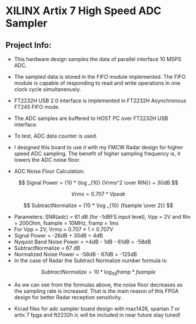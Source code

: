 # XILINX Artix 7 High Speed ADC Sampler

## Project Info:

 * This hardware design samples the data of parallel interface 10 MSPS ADC. 
 
 * The sampled data is stored in the FIFO module implemented. The FIFO module is capable of responding to read and write operations in one clock cycle simultaneously.
 
 * FT2232H USB 2.0 interface is implemented in FT2232H Asynchronous FT245 FIFO mode.
 
 * The ADC samples are buffered to HOST PC over FT2232H USB interface.

 * To test, ADC data counter is used.

 * I designed this board to use it with my FMCW Radar design for higher speed ADC sampling. The benefit of higher sampling frequency is, it lowers the ADC noise floor.
 
 * ADC Noise Floor Calculation:
 
 $$ Signal Power = {10 * \log _{10} {Vrms^2 \over RIN}} + 30dB $$
 
 $$ Vrms = 0.707 * Vpeak $$
 
 $$ SubtractNormalize = {10 * \log _{10} {fsample \over 2}} $$
 
  * Parameters: SNR(adc) = 61 dB (for -1dBFS input level), Vpp = 2V and Rin = 200Ohm, fsample = 10MHz, framp = 1ms
  * For Vpp = 2V, Vrms = 0.707 * 1 = 0.707V
  * Signal Power = -26dB + 30dB = 4dB
  * Nyquist Band Noise Power = +4dB - 1dB - 61dB = -58dB
  * SubtractNormalize = 67 dB 
  * Normalized Noise Power = -58dB - 67dB = -125dB
  * In the case of Radar the Subtract Normalize number formula is:
  
   $$ SubtractNormalize = {10 * \log _{10} {framp * fsample}} $$

  * As we can see from the formulas above, the noise floor decreases as the sampling rate is increased. That is the main reason of this FPGA design for better Radar reception sensitivity.

 * Kicad files for adc sampler board design with max1426, spartan 7 or artix 7 fpga and ft2232h ic will be included in near future stay tuned!
